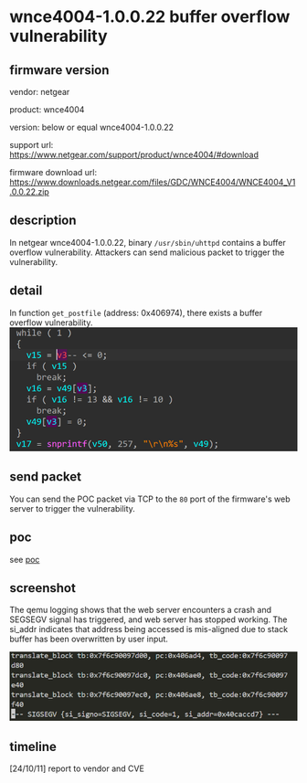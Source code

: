 # wnce4004-1.0.0.22 buffer overflow vulnerability
## firmware version
vendor: netgear

product: wnce4004

version: below or equal wnce4004-1.0.0.22

support url: https://www.netgear.com/support/product/wnce4004/#download

firmware download url: https://www.downloads.netgear.com/files/GDC/WNCE4004/WNCE4004_V1.0.0.22.zip

## description
In netgear wnce4004-1.0.0.22, binary `/usr/sbin/uhttpd` contains a buffer overflow vulnerability. Attackers can send malicious packet to trigger the vulnerability.

## detail
In function `get_postfile` (address: 0x406974), there exists a buffer overflow vulnerability. 
![bof](image.png)

## send packet
You can send the POC packet via TCP to the `80` port of the firmware's web server to trigger the vulnerability.

## poc
see [poc](./poc)

## screenshot
The qemu logging shows that the web server encounters a crash and SEGSEGV signal has triggered, and web server has stopped working. The si_addr indicates that address being accessed is mis-aligned due to stack buffer has been overwritten by user input.

![crash](image-1.png)

## timeline
[24/10/11] report to vendor and CVE
